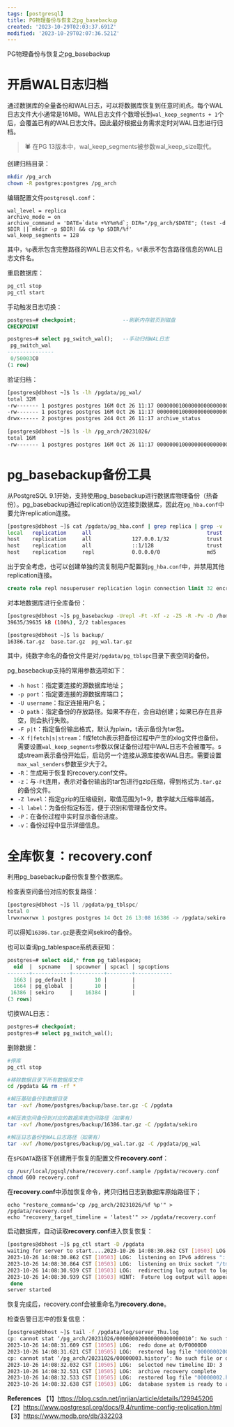```yaml
---
tags: [postgresql]
title: PG物理备份与恢复之pg_basebackup
created: '2023-10-29T02:03:37.691Z'
modified: '2023-10-29T02:07:36.521Z'
---
```


PG物理备份与恢复之pg_basebackup

# 开启WAL日志归档
通过数据库的全量备份和WAL日志，可以将数据库恢复到任意时间点。每个WAL日志文件大小通常是16MB。WAL日志文件个数增长到`wal_keep_segments + 1`个后，会覆盖已有的WAL日志文件。因此最好根据业务需求定时对WAL日志进行归档。

>:spider: 在PG 13版本中，wal_keep_segments被参数wal_keep_size取代。

创建归档目录：
```bash
mkdir /pg_arch
chown -R postgres:postgres /pg_arch
```

编辑配置文件`postgresql.conf`：
```
wal_level = replica
archive_mode = on
archive_command = 'DATE=`date +%Y%m%d`; DIR="/pg_arch/$DATE"; (test -d $DIR || mkdir -p $DIR) && cp %p $DIR/%f'
wal_keep_segments = 128
```
其中，`%p`表示包含完整路径的WAL日志文件名，`%f`表示不包含路径信息的WAL日志文件名。

重启数据库：
```bash
pg_ctl stop
pg_ctl start
```

手动触发日志切换：
```sql
postgres=# checkpoint;               --刷新内存脏页到磁盘
CHECKPOINT

postgres=# select pg_switch_wal();   --手动归档WAL日志
 pg_switch_wal 
---------------
 0/50003C0
(1 row)
```

验证归档：
```bash
[postgres@dbhost ~]$ ls -lh /pgdata/pg_wal/
total 32M
-rw------- 1 postgres postgres 16M Oct 26 11:17 000000010000000000000009
-rw------- 1 postgres postgres 16M Oct 26 11:17 00000001000000000000000A
drwx------ 2 postgres postgres 244 Oct 26 11:17 archive_status
 
[postgres@dbhost ~]$ ls -lh /pg_arch/20231026/
total 16M
-rw------- 1 postgres postgres 16M Oct 26 11:17 000000010000000000000009
```

# pg_basebackup备份工具
从PostgreSQL 9.1开始，支持使用pg_basebackup进行数据库物理备份（热备份）。pg_basebackup通过replication协议连接到数据库，因此在`pg_hba.conf`中要允许replication连接。

```bash
[postgres@dbhost ~]$ cat /pgdata/pg_hba.conf | grep replica | grep -v '^#'
local   replication     all                                     trust
host    replication     all             127.0.0.1/32            trust
host    replication     all             ::1/128                 trust
host    replication     repl            0.0.0.0/0               md5
```

出于安全考虑，也可以创建单独的流复制用户配置到`pg_hba.conf`中，并禁用其他replication连接。
```sql
create role repl nosuperuser replication login connection limit 32 encrypted password 'Pwdabc123';
```

对本地数据库进行全库备份：
```bash
[postgres@dbhost ~]$ pg_basebackup -Urepl -Ft -Xf -z -Z5 -R -Pv -D /home/postgres/backup
39635/39635 kB (100%), 2/2 tablespaces

[postgres@dbhost ~]$ ls backup/
16386.tar.gz  base.tar.gz  pg_wal.tar.gz
```
其中，纯数字命名的备份文件是对`/pgdata/pg_tblspc`目录下表空间的备份。

pg_basebackup支持的常用参数选项如下：
- `-h host`：指定要连接的源数据库地址；
- `-p port`：指定要连接的源数据库端口；
- `-U username`：指定连接用户名；
- `-D path`：指定备份的存放路径。如果不存在，会自动创建；如果已存在且非空，则会执行失败。
- `-F p|t`：指定备份输出格式，默认为plain，t表示备份为tar包。
- `-X f|fetch|s|stream`：f或fetch表示把备份过程中产生的xlog文件也备份。需要设置`wal_keep_segments`参数以保证备份过程中WAL日志不会被覆写。s或stream表示备份开始后，启动另一个连接从源库接收WAL日志。需要设置`max_wal_senders`参数至少大于2。
- `-R`：生成用于恢复的recovery.conf文件。
- `-z`：与`-Ft`连用，表示对备份输出的tar包进行gzip压缩，得到格式为`.tar.gz`的备份文件。
- `-Z level`：指定gzip的压缩级别，取值范围为1~9，数字越大压缩率越高。
- `-l label`：为备份指定标签，便于识别和管理备份文件。
- `-P`：在备份过程中实时显示备份进度。
- `-v`：备份过程中显示详细信息。


# 全库恢复：recovery.conf
利用pg_basebackup备份恢复整个数据库。

检查表空间备份对应的恢复路径：
```sql
[postgres@dbhost ~]$ ll /pgdata/pg_tblspc/
total 0
lrwxrwxrwx 1 postgres postgres 14 Oct 26 13:08 16386 -> /pgdata/sekiro
```
可以得知`16386.tar.gz`是表空间sekiro的备份。

也可以查询pg_tablespace系统表获知：
```sql
postgres=# select oid,* from pg_tablespace;
  oid  |  spcname   | spcowner | spcacl | spcoptions 
-------+------------+----------+--------+------------
  1663 | pg_default |       10 |        | 
  1664 | pg_global  |       10 |        | 
 16386 | sekiro     |    16384 |        | 
(3 rows)
```

切换WAL日志：
```sql
postgres=# checkpoint;
postgres=# select pg_switch_wal();
```

删除数据：
```bash
#停库
pg_ctl stop

#移除数据目录下所有数据库文件
cd /pgdata && rm -rf *

#解压基础备份到数据目录
tar -xvf /home/postgres/backup/base.tar.gz -C /pgdata

#解压表空间备份到对应的数据库表空间路径（如果有）
tar -xvf /home/postgres/backup/16386.tar.gz -C /pgdata/sekiro

#解压日志备份到WAL日志路径（如果有）
tar -xvf /home/postgres/backup/pg_wal.tar.gz -C /pgdata/pg_wal
```

在`$PGDATA`路径下创建用于恢复的配置文件**recovery.conf**：
```bash
cp /usr/local/pgsql/share/recovery.conf.sample /pgdata/recovery.conf
chmod 600 recovery.conf
```

在**recovery.conf**中添加恢复命令，拷贝归档日志到数据库原始路径下；
```
echo "restore_command='cp /pg_arch/20231026/%f %p'" > /pgdata/recovery.conf
echo "recovery_target_timeline = 'latest'" >> /pgdata/recovery.conf
```

启动数据库，自动读取**recovery.conf**进入恢复恢复：
```bash
[postgres@dbhost ~]$ pg_ctl start -D /pgdata
waiting for server to start....2023-10-26 14:08:30.862 CST [10503] LOG:  listening on IPv4 address "0.0.0.0", port 5432
2023-10-26 14:08:30.862 CST [10503] LOG:  listening on IPv6 address "::", port 5432
2023-10-26 14:08:30.864 CST [10503] LOG:  listening on Unix socket "/tmp/.s.PGSQL.5432"
2023-10-26 14:08:30.939 CST [10503] LOG:  redirecting log output to logging collector process
2023-10-26 14:08:30.939 CST [10503] HINT:  Future log output will appear in directory "log".
 done
server started
```
恢复完成后，recovery.conf会被重命名为**recovery.done**。

检查告警日志中的恢复信息：
```bash
[postgres@dbhost ~]$ tail -f /pgdata/log/server_Thu.log 
cp: cannot stat ‘/pg_arch/20231026/000000020000000000000010’: No such file or directory
2023-10-26 14:08:31.609 CST [10505] LOG:  redo done at 0/F0000D0
2023-10-26 14:08:31.621 CST [10505] LOG:  restored log file "00000002000000000000000F" from archive
cp: cannot stat ‘/pg_arch/20231026/00000003.history’: No such file or directory
2023-10-26 14:08:32.032 CST [10505] LOG:  selected new timeline ID: 3
2023-10-26 14:08:32.531 CST [10505] LOG:  archive recovery complete
2023-10-26 14:08:32.533 CST [10505] LOG:  restored log file "00000002.history" from archive
2023-10-26 14:08:32.638 CST [10503] LOG:  database system is ready to accept connections
```

**References**
【1】https://blog.csdn.net/jnrjian/article/details/129945206
【2】https://www.postgresql.org/docs/9.4/runtime-config-replication.html
【3】https://www.modb.pro/db/332203

